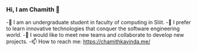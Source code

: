 ### Hi, I am Chamith 👋

-🌱 I am an undergraduate student in faculty of computing in Sliit.
-🔭 I prefer to learn innovative technologies that conquer the software engineering world.
-👯 I would like to meet new teams and collaborate to develop new projects.
-📫 How to reach me: https://chamithkavinda.me/
<!--
**it21156960/it21156960** is a ✨ _special_ ✨ repository because its `README.md` (this file) appears on your GitHub profile.

Here are some ideas to get you started:

- 🔭 I’m currently working on ...
- 🌱 I’m currently learning ...
- 👯 I’m looking to collaborate on ...
- 🤔 I’m looking for help with ...
- 💬 Ask me about ...
- 📫 How to reach me: ...
- 😄 Pronouns: ...
- ⚡ Fun fact: ...
-->

